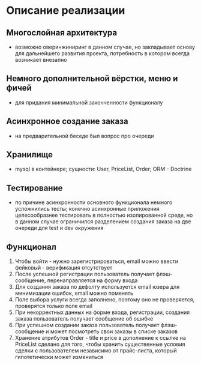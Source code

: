 # Описание реализации

## Многослойная архитектура
  - возможно оверинжиниринг в данном случае, но закладывает основу для дальнейшего развития проекта, потребность в котором всегда возникает внезапно</p>

## Немного дополнительной вёрстки, меню и фичей
  - для придания минимальной законченности функционалу

## Асинхронное создание заказа
   - на предварительной беседе был вопрос про очереди

## Хранилище
  - mysql в контейнере; сущности: User, PriceList, Order; ORM - Doctrine</p>

## Тестирование
  - по причине асинхронности основного функционала немного усложнились тесты;
  конечно асинхронные приложения целесообразнее тестировать в полностью изолированной среде,
  но в данном случае ограничился разделением создания заказа на две очереди для test и dev окружения</p>

## Функционал

1. Чтобы войти - нужно зарегистрироваться, email можно ввести фейковый - верификация отсутствует
2. После успешной регистрации пользователь получает флэш-сообщение, перенаправляется на форму входа
3. Для создания заказа по дефолту используется email юзера для минимизации ошибок, email можно поменять
4. Поле выбора услуги всегда заполнено, поэтому оно не проверяется, проверятся только поле email
5. При некорректных данных на форме входа, регистрации, создания заказа пользователь получает сообщение об ошибке
6. При успешном создании заказа пользователь получает флэш-сообщение и может посмотреть свои заказы в списке заказов
7. Хранение атрибутов Order - title и price в дополнение к ссылке на PriceList сделано для того,
чтобы хранить существенные условия сделки с пользователем независимо от прайс-листа,
который гипотетически может измениться
